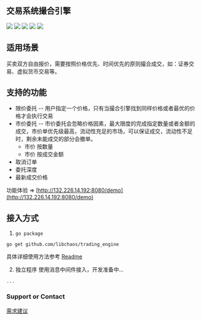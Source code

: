 ## 交易系统撮合引擎
<p align="left">
    <img src="https://img.shields.io/github/stars/yzimhao/trading_engine?style=social">
    <img src="https://img.shields.io/github/forks/yzimhao/trading_engine?style=social">
	<img src="https://img.shields.io/github/issues/yzimhao/trading_engine">
	<img src="https://img.shields.io/github/repo-size/yzimhao/trading_engine">
	<img src="https://img.shields.io/github/license/yzimhao/trading_engine">
</p>


## 适用场景
  买卖双方自由报价，需要按照价格优先、时间优先的原则撮合成交，如：证券交易、虚拟货币交易等。

## 支持的功能
* 限价委托 -- 用户指定一个价格，只有当撮合引擎找到同样价格或者最优的价格才会执行交易
* 市价委托 -- 市价委托会忽略价格因素，最大限度的完成指定数量或者金额的成交，市价单优先级最高，流动性充足的市场，可以保证成交，流动性不足时，剩余未能成交的部分会撤单。
  * 市价 按数量
  * 市价 按成交金额
* 取消订单
* 委托深度
* 最新成交价格

 功能体验 => [http://132.226.14.192:8080/demo](http://132.226.14.192:8080/demo)

## 接入方式
 1. `go package`
 ```
 go get github.com/libchaos/trading_engine
 ```
 具体详细使用方法参考 [Readme](https://github.com/yzimhao/trading_engine#readme)


  2. 独立程序
 使用消息中间件接入，开发准备中...
 ```
 ...
 ```

### Support or Contact

[需求建议](https://github.com/yzimhao/trading_engine#%E9%9C%80%E6%B1%82%E8%AE%A8%E8%AE%BA%E8%81%94%E7%B3%BB)
